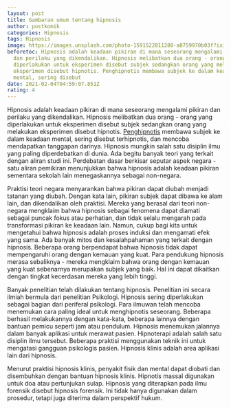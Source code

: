 ```yaml
---
layout: post
title: Gambaran umum tentang hipnosis
author: postkomik
categories: Hipnosis
tags: Hipnosis
image: https://images.unsplash.com/photo-1591522811280-a8759970b03f?ixid=MXwxMjA3fDB8MHxwaG90by1wYWdlfHx8fGVufDB8fHw%3D&ixlib=rb-1.2.1&auto=format&fit=crop&w=750&q=80
beforetoc: Hipnosis adalah keadaan pikiran di mana seseorang mengalami pikiran
  dan perilaku yang dikendalikan. Hipnosis melibatkan dua orang - orang yang
  diperlakukan untuk eksperimen disebut subjek sedangkan orang yang melakukan
  eksperimen disebut hipnotis. Penghipnotis membawa subjek ke dalam keadaan
  mental, sering disebut
date: 2021-02-04T04:59:07.851Z
rating: 4
---
```

Hipnosis adalah keadaan pikiran di mana seseorang mengalami pikiran dan perilaku yang dikendalikan. Hipnosis melibatkan dua orang - orang yang diperlakukan untuk eksperimen disebut subjek sedangkan orang yang melakukan eksperimen disebut hipnotis. [Penghipnotis](https://postkomik.github.io/) membawa subjek ke dalam keadaan mental, sering disebut terhipnotis, dan mencoba mendapatkan tanggapan darinya. Hipnosis mungkin salah satu disiplin ilmu yang paling diperdebatkan di dunia. Ada begitu banyak teori yang terkait dengan aliran studi ini. Perdebatan dasar berkisar seputar aspek negara - satu aliran pemikiran menunjukkan bahwa hipnosis adalah keadaan pikiran sementara sekolah lain menegaskannya sebagai non-negara.

Praktisi teori negara menyarankan bahwa pikiran dapat diubah menjadi tatanan yang diubah. Dengan kata lain, pikiran subjek dapat dibawa ke alam lain, dan dikendalikan oleh praktisi. Mereka yang berasal dari teori non-negara mengklaim bahwa hipnosis sebagai fenomena dapat diamati sebagai puncak fokus atau perhatian, dan tidak selalu mengarah pada transformasi pikiran ke keadaan lain. Namun, cukup bagi kita untuk mengetahui bahwa hipnosis adalah proses induksi dan mengamati efek yang sama.
Ada banyak mitos dan kesalahpahaman yang terkait dengan hipnosis. Beberapa orang berpendapat bahwa hipnosis tidak dapat mempengaruhi orang dengan kemauan yang kuat. Para pendukung hipnosis merasa sebaliknya - mereka mengklaim bahwa orang dengan kemauan yang kuat sebenarnya merupakan subjek yang baik. Hal ini dapat dikaitkan dengan tingkat kecerdasan mereka yang lebih tinggi.

Banyak penelitian telah dilakukan tentang hipnosis. Penelitian ini secara ilmiah bermula dari penelitian Psikologi. Hipnosis sering diperlakukan sebagai bagian dari periferal psikologi. Para ilmuwan telah mencoba menemukan cara paling ideal untuk menghipnotis seseorang. Beberapa berhasil melakukannya dengan kata-kata, beberapa lainnya dengan bantuan pemicu seperti jam atau pendulum.
Hipnosis menemukan jalannya dalam banyak aplikasi untuk merawat pasien. Hipnoterapi adalah salah satu disiplin ilmu tersebut. Beberapa praktisi menggunakan teknik ini untuk mengatasi gangguan psikologis pasien. Hipnosis klinis adalah area aplikasi lain dari hipnosis.

Menurut praktisi hipnosis klinis, penyakit fisik dan mental dapat diobati dan disembuhkan dengan bantuan hipnosis klinis. Hipnotis massal digunakan untuk doa atau pertunjukan sulap. Hipnosis yang diterapkan pada ilmu forensik disebut hipnosis forensik. Ini tidak hanya digunakan dalam prosedur, tetapi juga diterima dalam perspektif hukum.